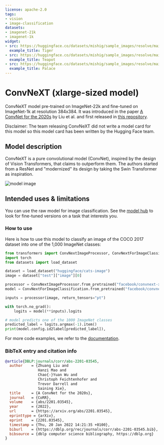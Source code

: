 ```yaml
---
license: apache-2.0
tags:
- vision
- image-classification
datasets:
- imagenet-21k
- imagenet-1k
widget:
- src: https://huggingface.co/datasets/mishig/sample_images/resolve/main/tiger.jpg
  example_title: Tiger
- src: https://huggingface.co/datasets/mishig/sample_images/resolve/main/teapot.jpg
  example_title: Teapot
- src: https://huggingface.co/datasets/mishig/sample_images/resolve/main/palace.jpg
  example_title: Palace
---
```


# ConvNeXT (xlarge-sized model) 

ConvNeXT model pre-trained on ImageNet-22k and fine-tuned on ImageNet-1k at resolution 384x384. It was introduced in the paper [A ConvNet for the 2020s](https://arxiv.org/abs/2201.03545) by Liu et al. and first released in [this repository](https://github.com/facebookresearch/ConvNeXt). 

Disclaimer: The team releasing ConvNeXT did not write a model card for this model so this model card has been written by the Hugging Face team.

## Model description

ConvNeXT is a pure convolutional model (ConvNet), inspired by the design of Vision Transformers, that claims to outperform them. The authors started from a ResNet and "modernized" its design by taking the Swin Transformer as inspiration.

![model image](https://huggingface.co/datasets/huggingface/documentation-images/resolve/main/convnext_architecture.png)

## Intended uses & limitations

You can use the raw model for image classification. See the [model hub](https://huggingface.co/models?search=convnext) to look for
fine-tuned versions on a task that interests you.

### How to use

Here is how to use this model to classify an image of the COCO 2017 dataset into one of the 1,000 ImageNet classes:

```python
from transformers import ConvNextImageProcessor, ConvNextForImageClassification
import torch
from datasets import load_dataset

dataset = load_dataset("huggingface/cats-image")
image = dataset["test"]["image"][0]

processor = ConvNextImageProcessor.from_pretrained("facebook/convnext-xlarge-384-22k-1k")
model = ConvNextForImageClassification.from_pretrained("facebook/convnext-xlarge-384-22k-1k")

inputs = processor(image, return_tensors="pt")

with torch.no_grad():
    logits = model(**inputs).logits

# model predicts one of the 1000 ImageNet classes
predicted_label = logits.argmax(-1).item()
print(model.config.id2label[predicted_label]),
```

For more code examples, we refer to the [documentation](https://huggingface.co/docs/transformers/master/en/model_doc/convnext).

### BibTeX entry and citation info

```bibtex
@article{DBLP:journals/corr/abs-2201-03545,
  author    = {Zhuang Liu and
               Hanzi Mao and
               Chao{-}Yuan Wu and
               Christoph Feichtenhofer and
               Trevor Darrell and
               Saining Xie},
  title     = {A ConvNet for the 2020s},
  journal   = {CoRR},
  volume    = {abs/2201.03545},
  year      = {2022},
  url       = {https://arxiv.org/abs/2201.03545},
  eprinttype = {arXiv},
  eprint    = {2201.03545},
  timestamp = {Thu, 20 Jan 2022 14:21:35 +0100},
  biburl    = {https://dblp.org/rec/journals/corr/abs-2201-03545.bib},
  bibsource = {dblp computer science bibliography, https://dblp.org}
}
```